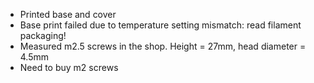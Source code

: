 - Printed base and cover
- Base print failed due to temperature setting mismatch: read filament packaging!
- Measured m2.5 screws in the shop. Height = 27mm, head diameter = 4.5mm
- Need to buy m2 screws
